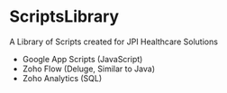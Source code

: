 # ScriptsLibrary

A Library of Scripts created for JPI Healthcare Solutions
- Google App Scripts (JavaScript)
- Zoho Flow (Deluge, Similar to Java)
- Zoho Analytics (SQL)
